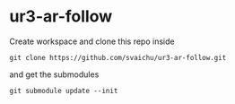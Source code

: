 # ur3-ar-follow

Create workspace and clone this repo inside

`git clone https://github.com/svaichu/ur3-ar-follow.git `

and get the submodules

`git submodule update --init`